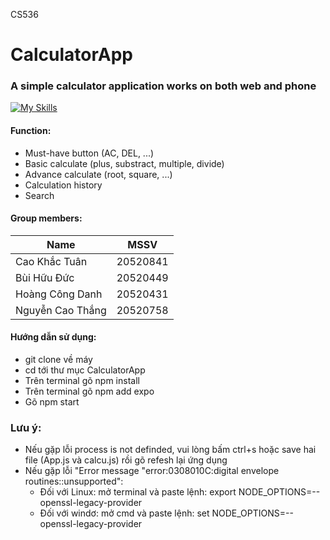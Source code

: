 CS536

# CalculatorApp
### A simple calculator application works on both web and phone
[![My Skills](https://skills.thijs.gg/icons?i=js,react)](https://skills.thijs.gg)


#### Function:
   - Must-have button (AC, DEL, ...)
   - Basic calculate (plus, substract, multiple, divide)
   - Advance calculate (root, square, ...)
   - Calculation history
   - Search
   
#### Group members:

 
|      Name        |   MSSV   |
|------------------|----------|
| Cao Khắc Tuân    | 20520841 |
| Bùi Hữu Đức      | 20520449 |
| Hoàng Công Danh  | 20520431 |
| Nguyễn Cao Thắng | 20520758 |

#### Hướng dẫn sử dụng: 
   - git clone về máy
   - cd tới thư mục CalculatorApp
   - Trên terminal gõ npm install
   - Trên terminal gõ npm add expo
   - Gõ npm start
   
### Lưu ý: 
   - Nếu gặp lỗi process is not definded, vui lòng bấm ctrl+s hoặc save hai file (App.js và calcu.js) rồi gõ refesh lại ứng dụng
   - Nếu gặp lỗi "Error message "error:0308010C:digital envelope routines::unsupported":
      + Đối với Linux: mở terminal và paste lệnh:   export NODE_OPTIONS=--openssl-legacy-provider
      + Đối với windơ: mở cmd và paste lệnh: set NODE_OPTIONS=--openssl-legacy-provider
